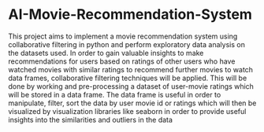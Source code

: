 # AI-Movie-Recommendation-System


This project aims to implement a movie recommendation system using
collaborative filtering in python and perform exploratory data analysis on the
datasets used. In order to gain valuable insights to make recommendations for
users based on ratings of other users who have watched movies with similar
ratings to recommend further movies to watch data frames, collaborative
filtering techniques will be applied.
This will be done by working and pre-processing a dataset of user-movie
ratings which will be stored in a data frame. The data frame is useful in order
to manipulate, filter, sort the data by user movie id or ratings which will then
be visualized by visualization libraries like seaborn in order to provide useful
insights into the similarities and outliers in the data
